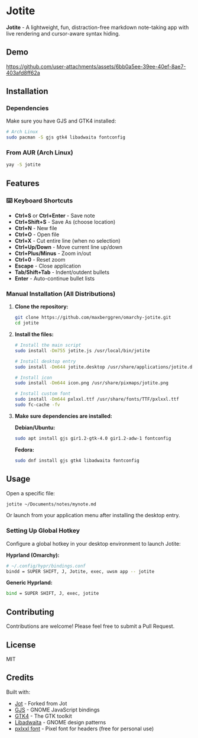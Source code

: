 # Jotite

**Jotite** - A lightweight, fun, distraction-free markdown note-taking app with live rendering and cursor-aware syntax hiding.

## Demo

https://github.com/user-attachments/assets/6bb0a5ee-39ee-40ef-8ae7-403afd8ff62a

## Installation

### Dependencies

Make sure you have GJS and GTK4 installed:

```bash
# Arch Linux
sudo pacman -S gjs gtk4 libadwaita fontconfig
```

### From AUR (Arch Linux)

```bash
yay -S jotite
```

## Features

### ⌨️ Keyboard Shortcuts
- **Ctrl+S** or **Ctrl+Enter** - Save note
- **Ctrl+Shift+S** - Save As (choose location)
- **Ctrl+N** - New file
- **Ctrl+O** - Open file
- **Ctrl+X** - Cut entire line (when no selection)
- **Ctrl+Up/Down** - Move current line up/down
- **Ctrl+Plus/Minus** - Zoom in/out
- **Ctrl+0** - Reset zoom
- **Escape** - Close application
- **Tab/Shift+Tab** - Indent/outdent bullets
- **Enter** - Auto-continue bullet lists

### Manual Installation (All Distributions)

1. **Clone the repository:**
   ```bash
   git clone https://github.com/maxberggren/omarchy-jotite.git
   cd jotite
   ```

2. **Install the files:**
   ```bash
   # Install the main script
   sudo install -Dm755 jotite.js /usr/local/bin/jotite
   
   # Install desktop entry
   sudo install -Dm644 jotite.desktop /usr/share/applications/jotite.desktop
   
   # Install icon
   sudo install -Dm644 icon.png /usr/share/pixmaps/jotite.png
   
   # Install custom font
   sudo install -Dm644 pxlxxl.ttf /usr/share/fonts/TTF/pxlxxl.ttf
   sudo fc-cache -fv
   ```

3. **Make sure dependencies are installed:**
   
   **Debian/Ubuntu:**
   ```bash
   sudo apt install gjs gir1.2-gtk-4.0 gir1.2-adw-1 fontconfig
   ```
   
   **Fedora:**
   ```bash
   sudo dnf install gjs gtk4 libadwaita fontconfig
   ```


## Usage

Open a specific file:
```bash
jotite ~/Documents/notes/mynote.md
```

Or launch from your application menu after installing the desktop entry.

### Setting Up Global Hotkey

Configure a global hotkey in your desktop environment to launch Jotite:

**Hyprland (Omarchy):**
```bash
# ~/.config/hypr/bindings.conf
bindd = SUPER SHIFT, J, Jotite, exec, uwsm app -- jotite
```

**Generic Hyprland:**
```bash
bind = SUPER SHIFT, J, exec, jotite
```

## Contributing

Contributions are welcome! Please feel free to submit a Pull Request.

## License

MIT

## Credits

Built with:
- [Jot](https://github.com/bjarneo/omarchy-jot) - Forked from Jot
- [GJS](https://gjs.guide/) - GNOME JavaScript bindings
- [GTK4](https://www.gtk.org/) - The GTK toolkit
- [Libadwaita](https://gnome.pages.gitlab.gnome.org/libadwaita/) - GNOME design patterns
- [pxlxxl font](https://www.1001fonts.com/pxlxxl-font.html) - Pixel font for headers (free for personal use)